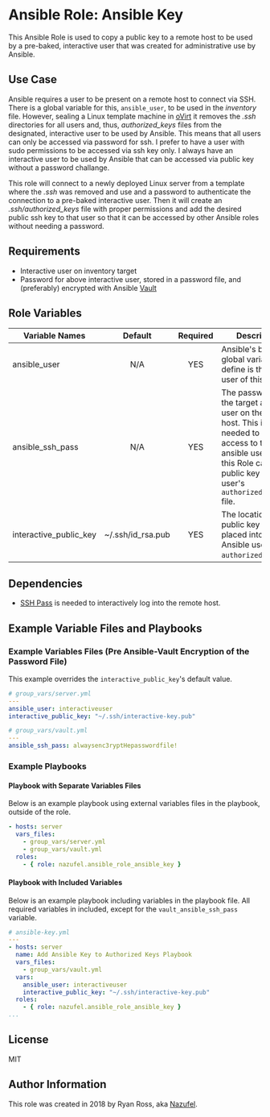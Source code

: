 # Ansible Role: Ansible Key

This Ansible Role is used to copy a public key to a remote host to be used by a pre-baked, interactive user that was created for administrative use by Ansible.

## Use Case

Ansible requires a user to be present on a remote host to connect via SSH. There is a global variable for this, `ansible_user`, to be used in the *inventory* file. However, sealing a Linux template machine in [oVirt](https://www.ovirt.org/documentation/vmm-guide/chap-Templates/) it removes the *.ssh* directories for all users and, thus, *authorized_keys* files from the designated, interactive user to be used by Ansible. This means that all users can only be accessed via password for ssh. I prefer to have a user with sudo permissions to be accessed via ssh key only. I always have an interactive user to be used by Ansible that can be accessed via public key without a password challange.

This role will connect to a newly deployed Linux server from a template where the *.ssh* was removed and use and a password to authenticate the connection to a pre-baked interactive user. Then it will create an *.ssh/authorized_keys* file with proper permissions and add the desired public ssh key to that user so that it can be accessed by other Ansible roles without needing a password.

## Requirements

* Interactive user on inventory target
* Password for above interactive user, stored in a password file, and (preferably) encrypted with Ansible [Vault](https://docs.ansible.com/ansible/2.4/vault.html)

## Role Variables

Variable Names | Default | Required | Description
---------------| :-----: | :------: | -----------
ansible_user | N/A | YES | Ansible's built in global variable to define is the target user of this Role.
ansible_ssh_pass | N/A | YES | The password for the target ansible user on the remote host. This is needed to gain access to the ansible user so that this Role can add a public key to the user's `authorized_keys` file.
interactive_public_key | ~/.ssh/id_rsa.pub | YES | The location of the public key to be placed into the Ansible user's `authorized_keys`file.

## Dependencies

* [SSH Pass](https://gist.github.com/arunoda/7790979) is needed to interactively log into the remote host.

## Example Variable Files and Playbooks

### Example Variables Files (Pre Ansible-Vault Encryption of the Password File)

This example overrides the `interactive_public_key`'s default value.
```yml
# group_vars/server.yml
---
ansible_user: interactiveuser
interactive_public_key: "~/.ssh/interactive-key.pub"
```

```yml
# group_vars/vault.yml
---
ansible_ssh_pass: alwaysenc3ryptHepasswordfile!
```

### Example Playbooks

#### Playbook with Separate Variables Files

Below is an example playbook using external variables files in the playbook, outside of the role.

```yml
- hosts: server
  vars_files:
    - group_vars/server.yml
    - group_vars/vault.yml
  roles:
    - { role: nazufel.ansible_role_ansible_key }
```

#### Playbook with Included Variables

Below is an example playbook including variables in the playbook file. All required variables in included, except for the `vault_ansible_ssh_pass` variable.

```yml
# ansible-key.yml
---
- hosts: server
  name: Add Ansible Key to Authorized Keys Playbook
  vars_files:
    - group_vars/vault.yml
  vars:
    ansible_user: interactiveuser
    interactive_public_key: "~/.ssh/interactive-key.pub"
  roles:
    - { role: nazufel.ansible_role_ansible_key }
...
```

## License

MIT

## Author Information

This role was created in 2018 by Ryan Ross, aka [Nazufel](https://github.com/nazufel).
